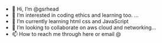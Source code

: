 - 👋 Hi, I’m @gsrhead
- 👀 I’m interested in coding ethics and learning too. ...
- 🌱 I’m currently learning html css and JavaScript 
- 💞️ I’m looking to collaborate on aws cloud and networking...
- 📫 How to reach me through here or email @

<!---
gsrhead/gsrhead is a ✨ special ✨ repository because its `README.md` (this file) appears on your GitHub profile.
You can click the Preview link to take a look at your changes.
--->

